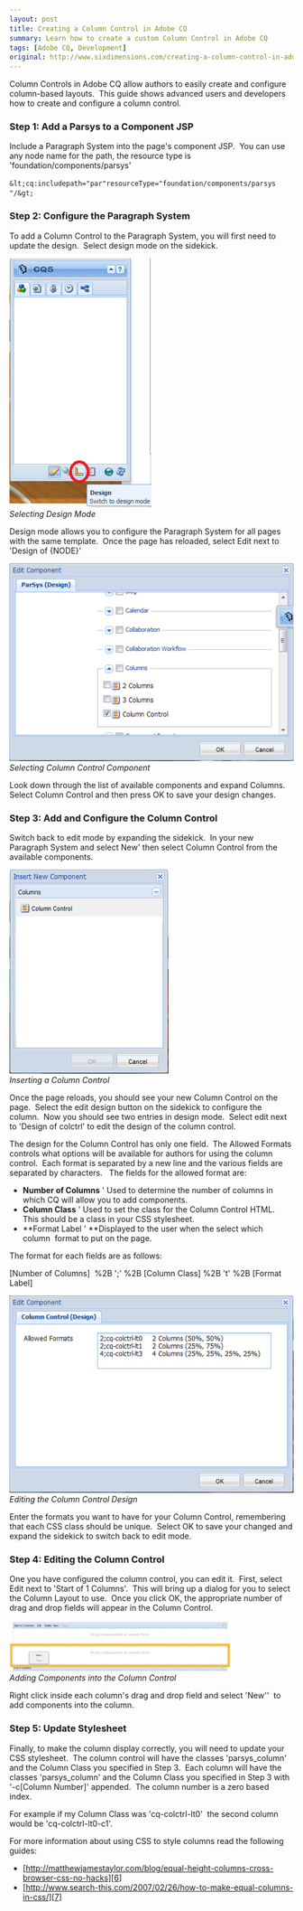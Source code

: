```yaml
---
layout: post
title: Creating a Column Control in Adobe CQ
summary: Learn how to create a custom Column Control in Adobe CQ
tags: [Adobe CQ, Development]
original: http://www.sixdimensions.com/creating-a-column-control-in-adobe-cq/
---
```


Column Controls in Adobe CQ allow authors to easily create and configure column-based layouts. &nbsp;This guide shows advanced users and developers how to create and configure a column control.

### Step 1: Add a Parsys to a Component JSP

Include a Paragraph System into the page's component JSP.&nbsp; You can use any node name for the path, the resource type is 'foundation/components/parsys'

`&lt;cq:includepath="par"resourceType="foundation/components/parsys "/&gt;`

### Step 2: Configure the Paragraph System

To add a Column Control to the Paragraph System, you will first need to update the design.&nbsp; Select design mode on the sidekick.

![Selecting Design Mode][1]  
*Selecting Design Mode*

Design mode allows you to configure the Paragraph System for all pages with the same template.&nbsp; Once the page has reloaded, select Edit next to 'Design of {NODE}'

![Selecting Column Control Component][2]  
*Selecting Column Control Component*

Look down through the list of available components and expand Columns.&nbsp; Select Column Control and then press OK to save your design changes.

### Step 3: Add and Configure the Column Control

Switch back to edit mode by expanding the sidekick.&nbsp; In your new Paragraph System and select New' then select Column Control from the available components.

![Insert a Column Control][3]  
*Inserting a Column Control*

Once the page reloads, you should see your new Column Control on the page.&nbsp; Select the edit design button on the sidekick to configure the column.&nbsp; Now you should see two entries in design mode.&nbsp; Select edit next to 'Design of colctrl' to edit the design of the column control.

The design for the Column Control has only one field.&nbsp; The Allowed Formats controls what options will be available for authors for using the column control.&nbsp; Each format is separated by a new line and the various fields are separated by characters.&nbsp;&nbsp; The fields for the allowed format are:

*   **Number of Columns** ' Used to determine the number of columns in which CQ will allow you to add components.
*   **Column Class** ' Used to set the class for the Column Control HTML.&nbsp; This should be a class in your CSS stylesheet.
*   **Format Label ' **Displayed to the user when the select which column&nbsp; format to put on the page.

The format for each fields are as follows:

\[Number of Columns\]&nbsp; %2B ';' %2B \[Column Class\] %2B 't' %2B \[Format Label\]

![Editing the Column Control Design][4]  
*Editing the Column Control Design*

Enter the formats you want to have for your Column Control, remembering that each CSS class should be unique.&nbsp; Select OK to save your changed and expand the sidekick to switch back to edit mode.

### Step 4: Editing the Column Control

One you have configured the column control, you can edit it.&nbsp; First, select Edit next to 'Start of 1 Columns'.&nbsp; This will bring up a dialog for you to select the Column Layout to use.&nbsp; Once you click OK, the appropriate number of drag and drop fields will appear in the Column Control.

![Adding Components into the Column Control][5]  
*Adding Components into the Column Control*

Right click inside each column's drag and drop field and select 'New''&nbsp; to add components into the column.

### Step 5: Update Stylesheet

Finally, to make the column display correctly, you will need to update your CSS stylesheet.&nbsp; The column control will have the classes 'parsys\_column' and the Column Class you specified in Step 3.&nbsp; Each column will have the classes 'parsys\_column' and the Column Class you specified in Step 3 with '-c\[Column Number\]' appended.&nbsp; The column number is a zero based index.

For example if my Column Class was 'cq-colctrl-lt0'&nbsp; the second column would be 'cq-colctrl-lt0-c1'.

For more information about using CSS to style columns read the following guides:

* [http://matthewjamestaylor.com/blog/equal-height-columns-cross-browser-css-no-hacks][6]
* [http://www.search-this.com/2007/02/26/how-to-make-equal-columns-in-css/][7]

 [1]: /images/posts/2012-02-07-creating-a-column-control-in-adobe-cq/selecting-design.png
 [2]: /images/posts/2012-02-07-creating-a-column-control-in-adobe-cq/selecting-column-control.png
 [3]: /images/posts/2012-02-07-creating-a-column-control-in-adobe-cq/insert-column-control.png
 [4]: /images/posts/2012-02-07-creating-a-column-control-in-adobe-cq/edting-column-control.png
 [5]: /images/posts/2012-02-07-creating-a-column-control-in-adobe-cq/adding-components-e1328584901873.png
 [6]: http://matthewjamestaylor.com/blog/equal-height-columns-cross-browser-css-no-hacks
 [7]: http://www.search-this.com/2007/02/26/how-to-make-equal-columns-in-css/